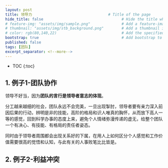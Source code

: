 ```yaml
---
layout: post
title: 领导力                                  # Title of the page
hide_title: false                                   # Hide the title when displaying the post, but shown in lists of posts
# feature-img: "assets/img/sample.png"              # Add a feature-image to the post
# thumbnail: "assets/img/stb_background.png"        # Add a thumbnail image on blog view
# color: rgb(80,140,22)                             # Add the specified color as feature image, and change link colors in post
bootstrap: true                                     # Add bootstrap to the page
published: false
tags: [团队]
excerpt_separator: <!--more-->
---
```


<!--more-->
* TOC
{:toc}

## 1. 例子1-团队协作

领导不好当，因为**团队的言行是领导者意志的体现**。

分工越来越细的社会，团队永远不会完美，一旦出现掣肘，领导者要有亲力深入前因后果的行动，辨明是非的技能，高阶的格局和识人唯真的胸怀，从而放下高人一等的感觉，回到科学办事的态度上来，避免个人情绪弥漫传递的虚无，给整个团队一个有决心、有技能、有格局的责任者姿态。

同时由于领导者周围都会出现关系好的下属，在用人上如何区分个人感觉和工作价值需要很高的觉悟和认知，与此有关的人事败笔比比皆是。

## 2. 例子2-利益冲突